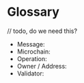 # Glossary

// todo, do we need this?

- Message:
- Microchain:
- Operation:
- Owner / Address:
- Validator:
